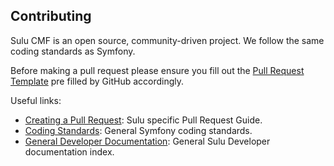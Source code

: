 Contributing
------------

Sulu CMF is an open source, community-driven project. We follow the same coding
standards as Symfony.

Before making a pull request please ensure you fill out the [Pull Request
Template](http://docs.sulu.io/en/latest/developer/contributing/pull-requests.html#template)
pre filled by GitHub accordingly.

Useful links:

* [Creating a Pull Request](http://docs.sulu.io/en/latest/developer/contributing/pull-requests.html): Sulu specific Pull Request Guide.
* [Coding Standards](http://symfony.com/doc/current/contributing/code/index.html): General Symfony coding standards.
* [General Developer Documentation](https://github.com/sulu-cmf/docs/blob/master/developer-documentation): General Sulu Developer documentation index.
